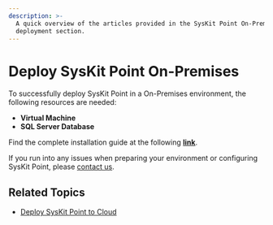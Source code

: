 ```yaml
---
description: >-
  A quick overview of the articles provided in the SysKit Point On-Premises
  deployment section.
---
```


# Deploy SysKit Point On-Premises

To successfully deploy SysKit Point in a On-Premises environment, the following resources are needed:

* **Virtual Machine**
* **SQL Server Database**

Find the complete installation guide at the following [**link**](overview.md).

If you run into any issues when preparing your environment or configuring SysKit Point, please [contact us](https://www.syskit.com/contact-us/).

## Related Topics

* [Deploy SysKit Point to Cloud](../deploy-to-azure/)

